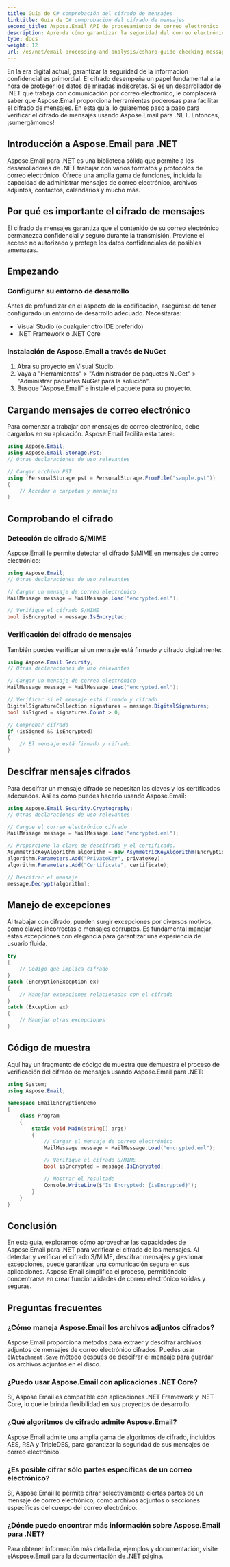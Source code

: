 ```yaml
---
title: Guía de C# comprobación del cifrado de mensajes
linktitle: Guía de C# comprobación del cifrado de mensajes
second_title: Aspose.Email API de procesamiento de correo electrónico .NET
description: Aprenda cómo garantizar la seguridad del correo electrónico con Aspose.Email para .NET. Verifique el cifrado, descifre mensajes y más.
type: docs
weight: 12
url: /es/net/email-processing-and-analysis/csharp-guide-checking-messages-for-encryption/
---
```


En la era digital actual, garantizar la seguridad de la información confidencial es primordial. El cifrado desempeña un papel fundamental a la hora de proteger los datos de miradas indiscretas. Si es un desarrollador de .NET que trabaja con comunicación por correo electrónico, le complacerá saber que Aspose.Email proporciona herramientas poderosas para facilitar el cifrado de mensajes. En esta guía, lo guiaremos paso a paso para verificar el cifrado de mensajes usando Aspose.Email para .NET. Entonces, ¡sumergámonos!

## Introducción a Aspose.Email para .NET

Aspose.Email para .NET es una biblioteca sólida que permite a los desarrolladores de .NET trabajar con varios formatos y protocolos de correo electrónico. Ofrece una amplia gama de funciones, incluida la capacidad de administrar mensajes de correo electrónico, archivos adjuntos, contactos, calendarios y mucho más.

## Por qué es importante el cifrado de mensajes

El cifrado de mensajes garantiza que el contenido de su correo electrónico permanezca confidencial y seguro durante la transmisión. Previene el acceso no autorizado y protege los datos confidenciales de posibles amenazas.

## Empezando

### Configurar su entorno de desarrollo

Antes de profundizar en el aspecto de la codificación, asegúrese de tener configurado un entorno de desarrollo adecuado. Necesitarás:

- Visual Studio (o cualquier otro IDE preferido)
- .NET Framework o .NET Core

### Instalación de Aspose.Email a través de NuGet

1. Abra su proyecto en Visual Studio.
2. Vaya a "Herramientas" > "Administrador de paquetes NuGet" > "Administrar paquetes NuGet para la solución".
3. Busque "Aspose.Email" e instale el paquete para su proyecto.

## Cargando mensajes de correo electrónico

Para comenzar a trabajar con mensajes de correo electrónico, debe cargarlos en su aplicación. Aspose.Email facilita esta tarea:

```csharp
using Aspose.Email;
using Aspose.Email.Storage.Pst;
// Otras declaraciones de uso relevantes

// Cargar archivo PST
using (PersonalStorage pst = PersonalStorage.FromFile("sample.pst"))
{
    // Acceder a carpetas y mensajes
}
```

## Comprobando el cifrado

### Detección de cifrado S/MIME

Aspose.Email le permite detectar el cifrado S/MIME en mensajes de correo electrónico:

```csharp
using Aspose.Email;
// Otras declaraciones de uso relevantes

// Cargar un mensaje de correo electrónico
MailMessage message = MailMessage.Load("encrypted.eml");

// Verifique el cifrado S/MIME
bool isEncrypted = message.IsEncrypted;
```

### Verificación del cifrado de mensajes

También puedes verificar si un mensaje está firmado y cifrado digitalmente:

```csharp
using Aspose.Email.Security;
// Otras declaraciones de uso relevantes

// Cargar un mensaje de correo electrónico
MailMessage message = MailMessage.Load("encrypted.eml");

// Verificar si el mensaje está firmado y cifrado
DigitalSignatureCollection signatures = message.DigitalSignatures;
bool isSigned = signatures.Count > 0;

// Comprobar cifrado
if (isSigned && isEncrypted)
{
    // El mensaje está firmado y cifrado.
}
```

## Descifrar mensajes cifrados

Para descifrar un mensaje cifrado se necesitan las claves y los certificados adecuados. Así es como puedes hacerlo usando Aspose.Email:

```csharp
using Aspose.Email.Security.Cryptography;
// Otras declaraciones de uso relevantes

// Cargue el correo electrónico cifrado
MailMessage message = MailMessage.Load("encrypted.eml");

// Proporcione la clave de descifrado y el certificado.
AsymmetricKeyAlgorithm algorithm = new AsymmetricKeyAlgorithm(EncryptionAlgorithm.Rsa);
algorithm.Parameters.Add("PrivateKey", privateKey);
algorithm.Parameters.Add("Certificate", certificate);

// Descifrar el mensaje
message.Decrypt(algorithm);
```

## Manejo de excepciones

Al trabajar con cifrado, pueden surgir excepciones por diversos motivos, como claves incorrectas o mensajes corruptos. Es fundamental manejar estas excepciones con elegancia para garantizar una experiencia de usuario fluida.

```csharp
try
{
    // Código que implica cifrado
}
catch (EncryptionException ex)
{
    // Manejar excepciones relacionadas con el cifrado
}
catch (Exception ex)
{
    // Manejar otras excepciones
}
```

## Código de muestra

Aquí hay un fragmento de código de muestra que demuestra el proceso de verificación del cifrado de mensajes usando Aspose.Email para .NET:

```csharp
using System;
using Aspose.Email;

namespace EmailEncryptionDemo
{
    class Program
    {
        static void Main(string[] args)
        {
            // Cargar el mensaje de correo electrónico
            MailMessage message = MailMessage.Load("encrypted.eml");

            // Verifique el cifrado S/MIME
            bool isEncrypted = message.IsEncrypted;

            // Mostrar el resultado
            Console.WriteLine($"Is Encrypted: {isEncrypted}");
        }
    }
}
```

## Conclusión

En esta guía, exploramos cómo aprovechar las capacidades de Aspose.Email para .NET para verificar el cifrado de los mensajes. Al detectar y verificar el cifrado S/MIME, descifrar mensajes y gestionar excepciones, puede garantizar una comunicación segura en sus aplicaciones. Aspose.Email simplifica el proceso, permitiéndole concentrarse en crear funcionalidades de correo electrónico sólidas y seguras.

## Preguntas frecuentes

### ¿Cómo maneja Aspose.Email los archivos adjuntos cifrados?

 Aspose.Email proporciona métodos para extraer y descifrar archivos adjuntos de mensajes de correo electrónico cifrados. Puedes usar el`Attachment.Save` método después de descifrar el mensaje para guardar los archivos adjuntos en el disco.

### ¿Puedo usar Aspose.Email con aplicaciones .NET Core?

Sí, Aspose.Email es compatible con aplicaciones .NET Framework y .NET Core, lo que le brinda flexibilidad en sus proyectos de desarrollo.

### ¿Qué algoritmos de cifrado admite Aspose.Email?

Aspose.Email admite una amplia gama de algoritmos de cifrado, incluidos AES, RSA y TripleDES, para garantizar la seguridad de sus mensajes de correo electrónico.

### ¿Es posible cifrar sólo partes específicas de un correo electrónico?

Sí, Aspose.Email le permite cifrar selectivamente ciertas partes de un mensaje de correo electrónico, como archivos adjuntos o secciones específicas del cuerpo del correo electrónico.

### ¿Dónde puedo encontrar más información sobre Aspose.Email para .NET?

 Para obtener información más detallada, ejemplos y documentación, visite el[Aspose.Email para la documentación de .NET](https://reference.aspose.com/email/net) página.
